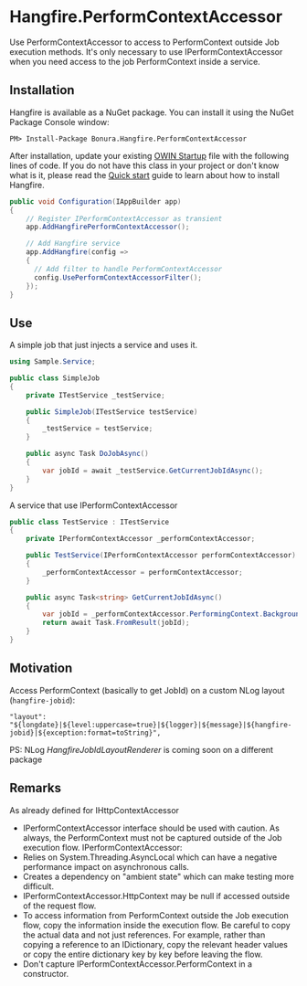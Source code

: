 # Hangfire.PerformContextAccessor

Use PerformContextAccessor to access to PerformContext outside Job execution methods. It's only necessary to use IPerformContextAccessor when you need access to the job PerformContext inside a service.

Installation
-------------

Hangfire is available as a NuGet package. You can install it using the NuGet Package Console window:

```
PM> Install-Package Bonura.Hangfire.PerformContextAccessor
```

After installation, update your existing [OWIN Startup](http://www.asp.net/aspnet/overview/owin-and-katana/owin-startup-class-detection) file with the following lines of code. If you do not have this class in your project or don't know what is it, please read the [Quick start](http://docs.hangfire.io/en/latest/quick-start.html) guide to learn about how to install Hangfire.

```csharp
public void Configuration(IAppBuilder app)
{
    // Register IPerformContextAccessor as transient
    app.AddHangfirePerformContextAccessor();

    // Add Hangfire service
    app.AddHangfire(config =>
    {
      // Add filter to handle PerformContextAccessor
      config.UsePerformContextAccessorFilter();
    });
}
```

Use
-------------
A simple job that just injects a service and uses it.

```csharp
using Sample.Service;

public class SimpleJob
{
    private ITestService _testService;

    public SimpleJob(ITestService testService)
    {
        _testService = testService;
    }

    public async Task DoJobAsync()
    {
        var jobId = await _testService.GetCurrentJobIdAsync();
    }
}
```

A service that use IPerformContextAccessor
```csharp
public class TestService : ITestService
{
    private IPerformContextAccessor _performContextAccessor;

    public TestService(IPerformContextAccessor performContextAccessor)
    {
        _performContextAccessor = performContextAccessor;
    }

    public async Task<string> GetCurrentJobIdAsync()
    {
        var jobId = _performContextAccessor.PerformingContext.BackgroundJob.Id;
        return await Task.FromResult(jobId);
    }
}
```

Motivation
-------------
Access PerformContext (basically to get JobId) on a custom NLog layout (`hangfire-jobid`):

`"layout": "${longdate}|${level:uppercase=true}|${logger}|${message}|${hangfire-jobid}|${exception:format=toString}",`

PS: NLog *HangfireJobIdLayoutRenderer* is coming soon on a different package

Remarks
-------------
As already defined for IHttpContextAccessor

* IPerformContextAccessor interface should be used with caution. As always, the PerformContext must not be captured outside of the Job execution flow.
IPerformContextAccessor:
* Relies on System.Threading.AsyncLocal which can have a negative performance impact on asynchronous calls.
* Creates a dependency on "ambient state" which can make testing more difficult.
* IPerformContextAccessor.HttpContext may be null if accessed outside of the request flow.
* To access information from PerformContext outside the Job execution flow, copy the information inside the execution flow. Be careful to copy the actual data and not just references. For example, rather than copying a reference to an IDictionary, copy the relevant header values or copy the entire dictionary key by key before leaving the flow.
* Don't capture IPerformContextAccessor.PerformContext in a constructor.
